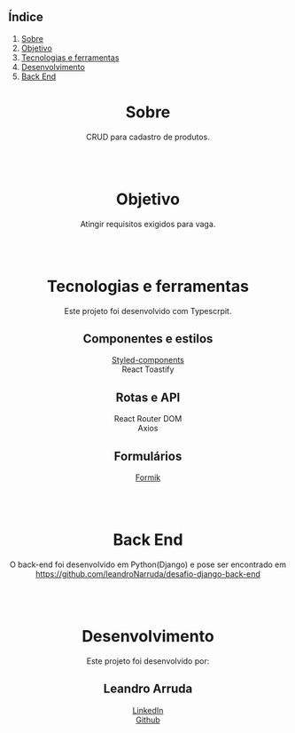 ## Índice

1. [Sobre](#Sobre)
2. [Objetivo](#Objetivo)
3. [Tecnologias e ferramentas](#Tecnologias-e-ferramentas)
4. [Desenvolvimento](#Desenvolvimento)
5. [Back End](#Back-End)

<div align="center">

# Sobre

CRUD para cadastro de produtos.

<br></br>

# Objetivo

Atingir requisitos exigidos para vaga.

<br></br>

# Tecnologias e ferramentas

Este projeto foi desenvolvido com Typescrpit.
## Componentes e estilos

<a href="https://styled-components.com/">Styled-components</a><br>
React Toastify

## Rotas e API

React Router DOM<br>
Axios

## Formulários

<a href="https://formik.org/">Formik</a>

<br></br>

# Back End
O back-end foi desenvolvido em Python(Django) e pose ser encontrado em https://github.com/leandroNarruda/desafio-django-back-end

<br></br>
# Desenvolvimento

Este projeto foi desenvolvido por:


## Leandro Arruda

[LinkedIn](https://www.linkedin.com/in/leandro-arruda-26b8b11b3/)<br>
[Github](https://github.com/leandroNarruda)

<br></br>

</div>